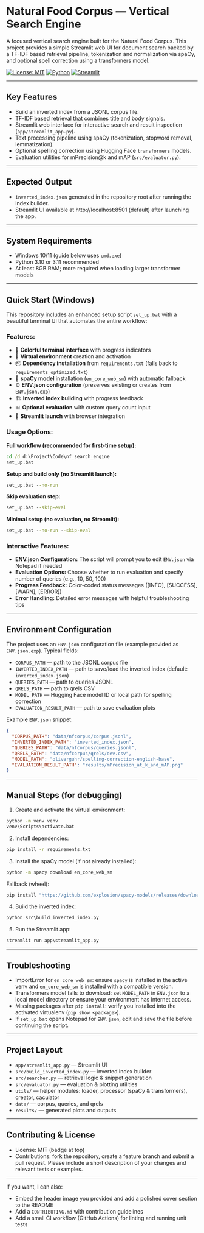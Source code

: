 # Natural Food Corpus — Vertical Search Engine

A focused vertical search engine built for the Natural Food Corpus. This project provides a simple Streamlit web UI for document search backed by a TF-IDF based retrieval pipeline, tokenization and normalization via spaCy, and optional spell correction using a transformers model.

[![License: MIT](https://img.shields.io/badge/License-MIT-green.svg)](#)
[![Python](https://img.shields.io/badge/Python-3.10%2B-blue.svg)](#)
[![Streamlit](https://img.shields.io/badge/Streamlit-1.x-orange.svg)](#)

---

## Key Features

- Build an inverted index from a JSONL corpus file.
- TF-IDF based retrieval that combines title and body signals.
- Streamlit web interface for interactive search and result inspection (`app/streamlit_app.py`).
- Text processing pipeline using spaCy (tokenization, stopword removal, lemmatization).
- Optional spelling correction using Hugging Face `transformers` models.
- Evaluation utilities for mPrecision@k and mAP (`src/evaluator.py`).

---

## Expected Output

- `inverted_index.json` generated in the repository root after running the index builder.
- Streamlit UI available at http://localhost:8501 (default) after launching the app.

---

## System Requirements

- Windows 10/11 (guide below uses `cmd.exe`)
- Python 3.10 or 3.11 recommended
- At least 8GB RAM; more required when loading larger transformer models

---

## Quick Start (Windows)

This repository includes an enhanced setup script `set_up.bat` with a beautiful terminal UI that automates the entire workflow:

### **Features:**
- 🎨 **Colorful terminal interface** with progress indicators
- 🔧 **Virtual environment** creation and activation
- 📦 **Dependency installation** from `requirements.txt` (falls back to `requirements_optimized.txt`)
- 🧠 **spaCy model** installation (`en_core_web_sm`) with automatic fallback
- ⚙️ **ENV.json configuration** (preserves existing or creates from `ENV.json.exp`)
- 🏗️ **Inverted index building** with progress feedback
- 📊 **Optional evaluation** with custom query count input
- 🚀 **Streamlit launch** with browser integration

### **Usage Options:**

**Full workflow (recommended for first-time setup):**
```cmd
cd /d d:\Project\Code\nf_search_engine
set_up.bat
```

**Setup and build only (no Streamlit launch):**
```cmd
set_up.bat --no-run
```

**Skip evaluation step:**
```cmd
set_up.bat --skip-eval
```

**Minimal setup (no evaluation, no Streamlit):**
```cmd
set_up.bat --no-run --skip-eval
```

### **Interactive Features:**
- **ENV.json Configuration:** The script will prompt you to edit `ENV.json` via Notepad if needed
- **Evaluation Options:** Choose whether to run evaluation and specify number of queries (e.g., 10, 50, 100)
- **Progress Feedback:** Color-coded status messages ([INFO], [SUCCESS], [WARN], [ERROR])
- **Error Handling:** Detailed error messages with helpful troubleshooting tips

---

## Environment Configuration

The project uses an `ENV.json` configuration file (example provided as `ENV.json.exp`). Typical fields:

- `CORPUS_PATH` — path to the JSONL corpus file
- `INVERTED_INDEX_PATH` — path to save/load the inverted index (default: `inverted_index.json`)
- `QUERIES_PATH` — path to queries JSONL
- `QRELS_PATH` — path to qrels CSV
- `MODEL_PATH` — Hugging Face model ID or local path for spelling correction
- `EVALUATION_RESULT_PATH` — path to save evaluation plots

Example `ENV.json` snippet:

```json
{
  "CORPUS_PATH": "data/nfcorpus/corpus.jsonl",
  "INVERTED_INDEX_PATH": "inverted_index.json",
  "QUERIES_PATH": "data/nfcorpus/queries.jsonl",
  "QRELS_PATH": "data/nfcorpus/qrels/dev.csv",
  "MODEL_PATH": "oliverguhr/spelling-correction-english-base",
  "EVALUATION_RESULT_PATH": "results/mPrecision_at_k_and_mAP.png"
}
```

---

## Manual Steps (for debugging)

1. Create and activate the virtual environment:

```cmd
python -m venv venv
venv\Scripts\activate.bat
```

2. Install dependencies:

```cmd
pip install -r requirements.txt
```

3. Install the spaCy model (if not already installed):

```cmd
python -m spacy download en_core_web_sm
```

Fallback (wheel):

```cmd
pip install "https://github.com/explosion/spacy-models/releases/download/en_core_web_sm-3.8.0/en_core_web_sm-3.8.0-py3-none-any.whl"
```

4. Build the inverted index:

```cmd
python src\build_inverted_index.py
```

5. Run the Streamlit app:

```cmd
streamlit run app\streamlit_app.py
```

---

## Troubleshooting

- ImportError for `en_core_web_sm`: ensure `spacy` is installed in the active venv and `en_core_web_sm` is installed with a compatible version.
- Transformers model fails to download: set `MODEL_PATH` in `ENV.json` to a local model directory or ensure your environment has internet access.
- Missing packages after `pip install`: verify you installed into the activated virtualenv (`pip show <package>`).
- If `set_up.bat` opens Notepad for `ENV.json`, edit and save the file before continuing the script.

---

## Project Layout

- `app/streamlit_app.py` — Streamlit UI
- `src/build_inverted_index.py` — inverted index builder
- `src/searcher.py` — retrieval logic & snippet generation
- `src/evaluator.py` — evaluation & plotting utilities
- `utils/` — helper modules: loader, processor (spaCy & transformers), creator, caculator
- `data/` — corpus, queries, and qrels
- `results/` — generated plots and outputs

---

## Contributing & License

- License: MIT (badge at top)
- Contributions: fork the repository, create a feature branch and submit a pull request. Please include a short description of your changes and relevant tests or examples.

---

If you want, I can also:
- Embed the header image you provided and add a polished cover section to the README
- Add a `CONTRIBUTING.md` with contribution guidelines
- Add a small CI workflow (GitHub Actions) for linting and running unit tests

